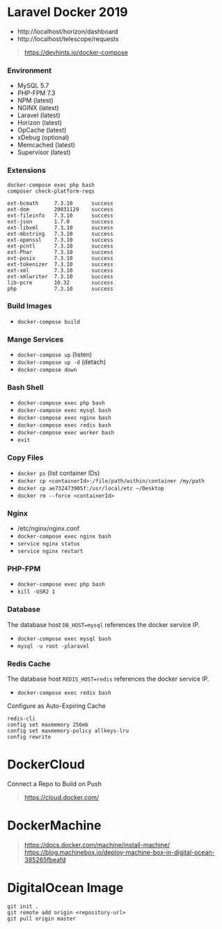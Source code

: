 # Laravel Docker 2019
- http://localhost/horizon/dashboard
- http://localhost/telescope/requests

> https://devhints.io/docker-compose

### Environment
- MySQL 5.7
- PHP-FPM 7.3
- NPM (latest)
- NGINX (latest)
- Laravel (latest)
- Horizon (latest)
- OpCache (latest)
- xDebug (optional)
- Memcached (latest)
- Supervisor (latest)

### Extensions
```
docker-compose exec php bash
composer check-platform-reqs
```

```
ext-bcmath     7.3.10      success  
ext-dom        20031129    success  
ext-fileinfo   7.3.10      success  
ext-json       1.7.0       success  
ext-libxml     7.3.10      success  
ext-mbstring   7.3.10      success  
ext-openssl    7.3.10      success  
ext-pcntl      7.3.10      success  
ext-Phar       7.3.10      success  
ext-posix      7.3.10      success  
ext-tokenizer  7.3.10      success  
ext-xml        7.3.10      success  
ext-xmlwriter  7.3.10      success  
lib-pcre       10.32       success  
php            7.3.10      success  
```

### Build Images
- `docker-compose build`

### Mange Services
- `docker-compose up` (listen)
- `docker-compose up -d` (detach)
- `docker-compose down` 

### Bash Shell
- `docker-compose exec php bash`
- `docker-compose exec mysql bash`
- `docker-compose exec nginx bash`
- `docker-compose exec redis bash`
- `docker-compose exec worker bash`
- `exit`

### Copy Files
- `docker ps` (list container IDs)
- `docker cp <containerId>:/file/path/within/container /my/path`
- `docker cp ae732473905f:/usr/local/etc ~/Desktop`
- `docker rm --force <containerId>`

### Nginx
- /etc/nginx/nginx.conf
- `docker-compose exec nginx bash`
- `service nginx status`
- `service nginx restart`

### PHP-FPM
- `docker-compose exec php bash`
- `kill -USR2 1`

### Database
The database host `DB_HOST=mysql` references the docker service IP.

- `docker-compose exec mysql bash`
- `mysql -u root -plaravel`

### Redis Cache
The database host `REDIS_HOST=redis` references the docker service IP.

- `docker-compose exec redis bash`

Configure as Auto-Expiring Cache
```
redis-cli
config set maxmemory 256mb
config set maxmemory-policy allkeys-lru
config rewrite
```

# DockerCloud
Connect a Repo to Build on Push
> https://cloud.docker.com/


# DockerMachine
> https://docs.docker.com/machine/install-machine/
> https://blog.machinebox.io/deploy-machine-box-in-digital-ocean-385265fbeafd

# DigitalOcean Image

```
git init .
git remote add origin <repository-url>
git pull origin master
```